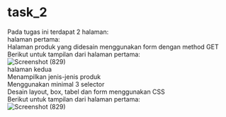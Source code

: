 # task_2 <br />
Pada tugas ini terdapat 2 halaman:<br />
halaman pertama: <br />
Halaman produk yang didesain menggunakan form dengan method GET<br />
Berikut untuk tampilan dari halaman pertama: <br /> 
![Screenshot (829)](https://github.com/JESIKAPUTR123/hasiloutput.git.png)
<br />
halaman kedua<br />
Menampilkan jenis-jenis produk<br />
Menggunakan minimal 3 selector<br />
Desain layout, box, tabel dan form menggunakan CSS<br />
Berikut untuk tampilan dari halaman pertama: <br /> 
![Screenshot (829)](https://user-images.githubusercontent.com/97590486/192996047-539f18f8-ecd6-4e2b-8ddc-0ddcce12a10b.png)
